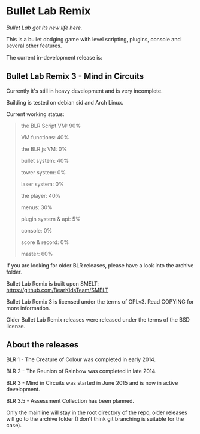 # Bullet Lab Remix
_Bullet Lab got its new life here._

This is a bullet dodging game with level scripting,
plugins, console and several other features.

The current in-development release is:

## Bullet Lab Remix 3 - Mind in Circuits

Currently it's still in heavy development and is very incomplete.

Building is tested on debian sid and Arch Linux.

Current working status:

> the BLR Script VM:	90%
>
> VM functions:			40%
>
> the BLR js VM:		0%
>
> bullet system:		40%
>
> tower system:			0%
>
> laser system:			0%
>
> the player:			40%
>
> menus:				30%
>
> plugin system & api:	5%
>
> console:				0%
>
> score & record:		0%
>
> master:				60%

If you are looking for older BLR releases, please
have a look into the archive folder.

Bullet Lab Remix is built upon SMELT:
https://github.com/BearKidsTeam/SMELT

Bullet Lab Remix 3 is licensed under the terms of GPLv3.
Read COPYING for more information.

Older Bullet Lab Remix releases were released under the terms
of the BSD license.

## About the releases
BLR 1 - The Creature of Colour was completed in early 2014.

BLR 2 - The Reunion of Rainbow was completed in late 2014.

BLR 3 - Mind in Circuits was started in June 2015 and is now in active development.

BLR 3.5 - Assessment Collection has been planned.

Only the mainline will stay in the root directory of the repo,
older releases will go to the archive folder (I don't think
git branching is suitable for the case).